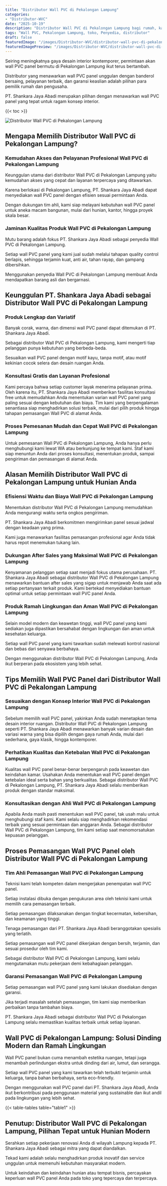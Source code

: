 ```yaml
---
title: "Distributor Wall PVC di Pekalongan Lampung"
categories:
- "Distributor-WVC"
date: "2025-10-19"
description: "Distributor Wall PVC di Pekalongan Lampung bagi rumah, kantor, serta toko. Produk unggulan, beragam motif, pilihan warna modern, beserta layanan instalasi oleh tenaga ahli berpengalaman dan kepastian resmi!|Jasa distribusi Wall PVC di Pekalongan Lampung untuk kebutuhan hunian, perkantoran, atau toko, beserta material terbaik dan instalasi oleh teknisi berpengalaman dan garansi resmi.|Pilihan Wall PVC di Pekalongan Lampung yang andal bagi rumah, perkantoran, dan gerai, dengan produk terbaik dan instalasi dikerjakan oleh tenaga ahli ahli dan jaminan resmi.|Distribusi Wall PVC di Pekalongan Lampung untuk hunian, office, dan toko, beserta material unggulan dan penempatan dikerjakan oleh teknisi ahli, disertai beserta kepastian resmi.}"
tags: "Wall PVC, Pekalongan Lampung, toko, Penyedia, distributor"
draft: false
featuredImage: "/images/Distributor-WVC/distributor-wall-pvc-di-pekalongan-lampung.png"
featuredImagePreview: "/images/Distributor-WVC/distributor-wall-pvc-di-pekalongan-lampung.png"
---
```


Seiring meningkatnya gaya desain interior kontemporer, permintaan akan wall PVC panel bermutu di Pekalongan Lampung ikut terus bertambah.

Distributor yang menawarkan wall PVC panel unggulan dengan banderol bersaing, pelayanan terbaik, dan garansi keaslian adalah pilihan para pemilik rumah dan pengusaha.

PT. Shankara Jaya Abadi merupakan pilihan dengan menawarkan wall PVC panel yang tepat untuk ragam konsep interior.

{{< toc >}}

![Distributor Wall PVC di Pekalongan Lampung](/images/Distributor-WVC/Distributor-Wall-PVC-di-Pekalongan-Lampung.png)

## Mengapa Memilih Distributor Wall PVC di Pekalongan Lampung?

### Kemudahan Akses dan Pelayanan Profesional Wall PVC di Pekalongan Lampung

Keunggulan utama dari distributor Wall PVC di Pekalongan Lampung yaitu kemudahan akses yang cepat dan layanan terpercaya yang ditawarkan.

Karena berlokasi di Pekalongan Lampung, PT. Shankara Jaya Abadi dapat menyediakan wall PVC panel dengan efisien sesuai permintaan Anda.

Dengan dukungan tim ahli, kami siap melayani kebutuhan wall PVC panel untuk aneka macam bangunan, mulai dari hunian, kantor, hingga proyek skala besar.

### Jaminan Kualitas Produk Wall PVC di Pekalongan Lampung

Mutu barang adalah fokus PT. Shankara Jaya Abadi sebagai penyedia Wall PVC di Pekalongan Lampung.

Setiap wall PVC panel yang kami jual sudah melalui tahapan quality control berlapis, sehingga terjamin kuat, anti air, tahan rayap, dan gampang dibersihkan.

Menggunakan penyedia Wall PVC di Pekalongan Lampung membuat Anda mendapatkan barang asli dan bergarnasi.

## Keunggulan PT. Shankara Jaya Abadi sebagai Distributor Wall PVC di Pekalongan Lampung

### Produk Lengkap dan Variatif

Banyak corak, warna, dan dimensi wall PVC panel dapat ditemukan di PT. Shankara Jaya Abadi.

Sebagai distributor Wall PVC di Pekalongan Lampung, kami mengerti tiap pelanggan punya kebutuhan yang berbeda-beda.

Sesuaikan wall PVC panel dengan motif kayu, tanpa motif, atau motif kekinian cocok selera dan desain ruangan Anda.

### Konsultasi Gratis dan Layanan Profesional

Kami percaya bahwa setiap customer layak menerima pelayanan prima. Oleh karena itu, PT. Shankara Jaya Abadi memberikan fasilitas konsultasi free untuk memudahkan Anda menentukan varian wall PVC panel yang paling sesuai dengan kebutuhan dan biaya. Tim kami yang berpengalaman senantiasa siap menghadirkan solusi terbaik, mulai dari pilih produk hingga tahapan pemasangan Wall PVC di alamat Anda.

### Proses Pemesanan Mudah dan Cepat Wall PVC di Pekalongan Lampung

Untuk pemesanan Wall PVC di Pekalongan Lampung, Anda hanya perlu menghubungi kami lewat WA atau berkunjung ke tempat kami. Staf kami siap menuntun Anda dari proses konsultasi, menentukan produk, sampai pengiriman dan pemasangan di alamat Anda.

## Alasan Memilih Distributor Wall PVC di Pekalongan Lampung untuk Hunian Anda

### Efisiensi Waktu dan Biaya Wall PVC di Pekalongan Lampung

Menentukan distributor Wall PVC di Pekalongan Lampung memudahkan Anda mengurangi waktu serta ongkos pengiriman.

PT. Shankara Jaya Abadi berkomitmen mengirimkan panel sesuai jadwal dengan keadaan yang prima.

Kami juga menawarkan fasilitas pemasangan profesional agar Anda tidak harus repot menemukan tukang lain.

### Dukungan After Sales yang Maksimal Wall PVC di Pekalongan Lampung

Kenyamanan pelanggan setiap saat menjadi fokus utama perusahaan. PT. Shankara Jaya Abadi sebagai distributor Wall PVC di Pekalongan Lampung menawarkan bantuan after sales yang sigap untuk menjawab Anda saat ada setiap pertanyaan terkait produk. Kami bertekad menyediakan bantuan optimal untuk setiap permintaan wall PVC panel Anda.

### Produk Ramah Lingkungan dan Aman Wall PVC di Pekalongan Lampung

Selain model modern dan keawetan tinggi, wall PVC panel yang kami sediakan juga dipastikan bersahabat dengan lingkungan dan aman untuk kesehatan keluarga.

Setiap wall PVC panel yang kami tawarkan sudah melewati kontrol nasional dan bebas dari senyawa berbahaya.

Dengan menggunakan distributor Wall PVC di Pekalongan Lampung, Anda ikut berperan pada ekosistem yang lebih sehat.

## Tips Memilih Wall PVC Panel dari Distributor Wall PVC di Pekalongan Lampung

### Sesuaikan dengan Konsep Interior Wall PVC di Pekalongan Lampung

Sebelum memilih wall PVC panel, yakinkan Anda sudah menetapkan tema desain interior ruangan. Distributor Wall PVC di Pekalongan Lampung seperti PT. Shankara Jaya Abadi menawarkan banyak varian desain dan variasi warna yang bisa dipilih dengan gaya rumah Anda, mulai dari sederhana, gaya klasik, hingga kontemporer.

### Perhatikan Kualitas dan Ketebalan Wall PVC di Pekalongan Lampung

Kualitas wall PVC panel benar-benar berpengaruh pada keawetan dan keindahan kamar. Usahakan Anda menentukan wall PVC panel dengan ketebalan ideal serta bahan yang berkualitas. Sebagai distributor Wall PVC di Pekalongan Lampung, PT. Shankara Jaya Abadi selalu memberikan produk dengan standar maksimal.

### Konsultasikan dengan Ahli Wall PVC di Pekalongan Lampung

Apabila Anda masih pasti menentukan wall PVC panel, tak usah malu untuk menghubungi staf kami. Kami selalu siap menghadirkan rekomendasi terbaik yang sesuai permintaan dan anggaran Anda. Sebagai distributor Wall PVC di Pekalongan Lampung, tim kami setiap saat menomorsatukan kepuasan pelanggan.

## Proses Pemasangan Wall PVC Panel oleh Distributor Wall PVC di Pekalongan Lampung

### Tim Ahli Pemasangan Wall PVC di Pekalongan Lampung

Teknisi kami telah kompeten dalam mengerjakan penempatan wall PVC panel.

Setiap instalasi dibuka dengan pengukuran area oleh teknisi kami untuk memilih cara pemasangan terbaik.

Setiap pemasangan dilaksanakan dengan tingkat kecermatan, kebersihan, dan keamanan yang tinggi.

Tenaga pemasangan dari PT. Shankara Jaya Abadi beranggotakan spesialis yang terlatih.

Setiap pemasangan wall PVC panel dikerjakan dengan bersih, terjamin, dan sesuai prosedur oleh tim kami.

Sebagai distributor Wall PVC di Pekalongan Lampung, kami selalu mengutamakan mutu pekerjaan demi kebahagiaan pelanggan.

### Garansi Pemasangan Wall PVC di Pekalongan Lampung

Setiap pemasangan wall PVC panel yang kami lakukan disediakan dengan garansi.

Jika terjadi masalah setelah pemasangan, tim kami siap memberikan perbaikan tanpa tambahan biaya.

PT. Shankara Jaya Abadi sebagai distributor Wall PVC di Pekalongan Lampung selalu memastikan kualitas terbaik untuk setiap layanan.

## Wall PVC di Pekalongan Lampung: Solusi Dinding Modern dan Ramah Lingkungan

Wall PVC panel bukan cuma menambah estetika ruangan, tetapi juga menambah perlindungan ekstra untuk dinding dari air, lumut, dan serangga.

Setiap wall PVC panel yang kami tawarkan telah terbukti terjamin untuk keluarga, tanpa bahan berbahaya, serta eco-friendly.

Dengan menggunakan wall PVC panel dari PT. Shankara Jaya Abadi, Anda ikut berkontribusi pada penggunaan material yang sustainable dan ikut andil pada lingkungan yang lebih sehat.

{{< table-tables table="table1" >}}

## Penutup: Distributor Wall PVC di Pekalongan Lampung, Pilihan Tepat untuk Hunian Modern

Serahkan setiap pekerjaan renovasi Anda di wilayah Lampung kepada PT. Shankara Jaya Abadi sebagai mitra yang dapat diandalkan.

Tekad kami adalah selalu menghadirkan produk inovatif dan service unggulan untuk memenuhi kebutuhan masyarakat modern.

Untuk keindahan dan keindahan hunian atau tempat bisnis, percayakan keperluan wall PVC panel Anda pada toko yang tepercaya dan terpercaya.
